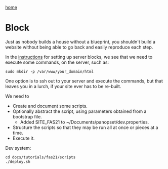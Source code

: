 [home](README.md)

# Block

Just as nobody builds a house without a blueprint,
you shouldn't build a website without being able to
go back and easily reproduce each step.

In the 
[instructions](https://www.digitalocean.com/community/tutorials/how-to-install-nginx-on-ubuntu-20-04)
for setting up server blocks, we see that we need to execute
some commands, on the server, such as:

    sudo mkdir -p /var/www/your_domain/html

One option is to ssh out to your server and execute the commands, but
that leaves you in a lurch, if your site ever has to be re-built.

We need to

* Create and document some scripts.
* Optionally abstract the script, using parameters obtained from a bootstrap file.
  * Added SITE_FAS21 to ~/Documents/panopset/dev.properties.
* Structure the scripts so that they may be run all at once or pieces at a time.
* Execute it.

Dev system:

    cd docs/tutorials/fas21/scripts
    ./deploy.sh




